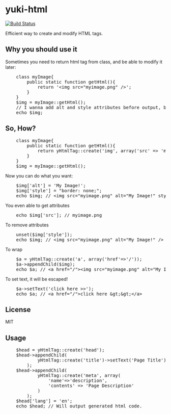 yuki-html
=========
[![Build Status](https://secure.travis-ci.org/olamedia/yuki-html.png)](http://travis-ci.org/olamedia/yuki-html)

Efficient way to create and modify HTML tags.

Why you should use it
---------------------
Sometimes you need to return html tag from class, and be able to modify it later:

<pre>
    class myImage{
        public static function getHtml(){
            return '&lt;img src="myimage.png" />';
        }
    }
    $img = myImage::getHtml();
    // I wanna add alt and style attributes before output, but how I can?
    echo $img;
</pre>	
	

So, How?
----

<pre>
    class myImage{
        public static function getHtml(){
            return yHtmlTag::create('img', array('src' => 'myimage.png'));
        }
    }
    $img = myImage::getHtml();
</pre>	
	
Now you can do what you want:

<pre>
    $img['alt'] = 'My Image!';
    $img['style'] = "border: none;";
    echo $img; // &lt;img src="myimage.png" alt="My Image!" style="border: none;" />
</pre>

You even able to get attributes

<pre>
    echo $img['src']; // myimage.png
</pre>	
	
To remove attributes

<pre>
    unset($img['style']);
    echo $img; // &lt;img src="myimage.png" alt="My Image!" />
</pre>
	
To wrap

<pre>
    $a = yHtmlTag::create('a', array('href'=>'/'));
    $a->appendChild($img);
    echo $a; // &lt;a href="/">&lt;img src="myimage.png" alt="My Image!" />&lt;/a>
</pre>	
	
To set text, it will be escaped!

<pre>
    $a->setText('click here >>');
    echo $a; // &lt;a href="/">click here &amp;gt;&amp;gt;&lt;/a>
</pre>

License
-------
MIT

Usage
-----

<pre>
    $head = yHtmlTag::create('head');
    $head->appendChild(
            yHtmlTag::create('title')->setText('Page Title')
        );
    $head->appendChild(
            yHtmlTag::create('meta', array(
                'name'=>'description', 
                'contents' => 'Page Description'
            )
        );
    $head['lang'] = 'en';
    echo $head; // Will output generated html code.
</pre>
